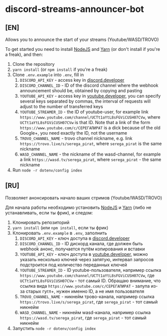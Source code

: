 # discord-streams-announcer-bot

## [EN]

Allows you to announce the start of your streams (Youtube/WASD/TROVO) 

To get started you need to install [NodeJS](https://nodejs.org/en/) and [Yarn](https://classic.yarnpkg.com/lang/en/docs/install/) (or don't install if you're a freak), and then:

1. Clone the repository
2. `yarn install` (or `npm install` if you're a freak)
3. Clone `.env.example` into `.env`, fill in
    1. `DISCORD_API_KEY` - access key in [discord.developer](https://discord.com/developers/applications)
    2. `DISCORD_CHANNEL_ID` - ID of the discord channel where the webhook announcement should be, obtained by copying and pasting
    3. `YOUTUBE_API_KEY` - access key in [youtube.developer](https://developers.google.com/youtube/v3), you can specify several keys separated by commas, the interval of requests will adjust to the number of transferred keys
    4. `YOUTUBE_STREAMER_ID` - the ID of youtube-user, for example link `https://www.youtube.com/channel/UCTt1aYtL8sFGViCUSH07CVw`, where `UCTt1aYtL8sFGViCUSH07CVw` is that ID. Note that a link of the form `https://www.youtube.com/c/СЕРЕГАПИРАТ` is a dick because of the old Google+, you need exactly the ID, not the username
    5. `TROVO_CHANNEL_NAME` - trovo channel nickname, e.g. link `https://trovo.live/s/serega_pirat`, where `serega_pirat` is the same nickname
    5. `WASD_CHANNEL_NAME` - the nickname of the wasd-channel, for example a link `https://wasd.tv/serega_pirat`, where `serega_pirat` - the same nickname
4. Run `node -r dotenv/config index`

## [RU]

Позволяет анонсировать начало ваших стримов (Youtube/WASD/TROVO) 

Для начала работы необходимо установить [NodeJS](https://nodejs.org/en/) и [Yarn](https://classic.yarnpkg.com/lang/en/docs/install/) (либо не устанавливать, если ты фрик), и следом:

1. Клонировать репозиторий
2. `yarn install` (или `npm install`, если ты фрик)
3. Клонировать `.env.example` в `.env`, заполнить
    1. `DISCORD_API_KEY` - ключ доступа в [discord.developer](https://discord.com/developers/applications)
    2. `DISCORD_CHANNEL_ID` - ID дискорд канала, где должен быть webhook анонс, получается путём копирования и вставки
    3. `YOUTUBE_API_KEY` - ключ доступа в [youtube.developer](https://developers.google.com/youtube/v3), можно указать несколько ключей через запятую, интервал запросов подстроится под количество переданных ключей
    4. `YOUTUBE_STREAMER_ID` - ID youtube-пользователя, например ссылка `https://www.youtube.com/channel/UCTt1aYtL8sFGViCUSH07CVw`, где `UCTt1aYtL8sFGViCUSH07CVw` - тот самый ID. Обращаю внимание, что ссылка вида `https://www.youtube.com/c/СЕРЕГАПИРАТ` - залупа из-за старых гугл+, нужен именно ID, а не имя пользователя
    5. `TROVO_CHANNEL_NAME` - никнейм трово-канала, например ссылка `https://trovo.live/s/serega_pirat`, где `serega_pirat` - тот самый никнейм
    5. `WASD_CHANNEL_NAME` - никнейм wasd-канала, например ссылка `https://wasd.tv/serega_pirat`, где `serega_pirat` - тот самый никнейм
4. Запустить `node -r dotenv/config index`
